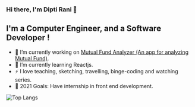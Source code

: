 ### Hi there, I'm Dipti Rani 👋

## I'm a Computer Engineer, and a Software Developer !

- 🔭 I’m currently working on [Mutual Fund Analyzer (An app for analyzing Mutual Fund)](https://github.com/diptirani16/Mutual-Fund-Analyzer).
- 🌱 I’m currently learning Reactjs.
- :zap: I love teaching, sketching, travelling, binge-coding and watching series.
- 🥅 2021 Goals: Have internship in front end development.
 
![Top Langs](https://github-language-stats.vercel.app/api/top-langs?username=diptirani16&layout=compact)
